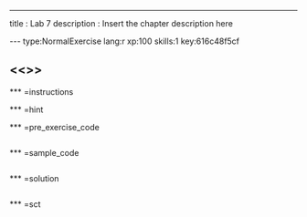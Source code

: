 ---
title       : Lab 7
description : Insert the chapter description here



--- type:NormalExercise lang:r xp:100 skills:1 key:616c48f5cf
## <<<New Exercise>>>


*** =instructions

*** =hint

*** =pre_exercise_code
```{r}

```

*** =sample_code
```{r}

```

*** =solution
```{r}

```

*** =sct
```{r}

```

